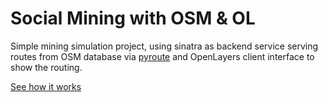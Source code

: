 Social Mining with OSM & OL
=============

Simple mining simulation project, using sinatra as backend service serving routes from OSM database via [pyroute](https://github.com/geronimod/plotroute) and OpenLayers client interface to show the routing.

[See how it works](http://social-mining.herokuapp.com/)

